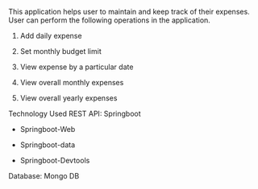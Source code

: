 This application helps user to maintain and keep track of their expenses. User can perform the following operations in the application.

1.  Add daily expense

2.  Set monthly budget limit

3.  View expense by a particular date

4.  View overall monthly expenses

5.  View overall yearly expenses

Technology Used
REST API: Springboot

- Springboot-Web

- Springboot-data

- Springboot-Devtools

Database: Mongo DB


